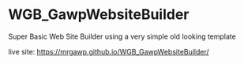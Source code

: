 # WGB_GawpWebsiteBuilder
Super Basic Web Site Builder using a very simple old looking template

live site: https://mrgawp.github.io/WGB_GawpWebsiteBuilder/
